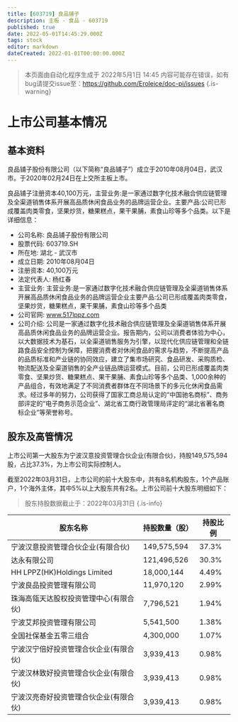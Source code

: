 ```yaml
---
title: [603719] 良品铺子
description: 主板 - 食品 - 603719
published: true
date: 2022-05-01T14:45:29.000Z
tags: stock
editor: markdown
dateCreated: 2022-01-01T00:00:00.000Z
---
```


> 本页面由自动化程序生成于 2022年5月1日 14:45
> 内容可能存在错误，如有bug请提交issue至：https://github.com/Eroleice/doc-pi/issues
{.is-warning}

# 上市公司基本情况

## 基本资料

良品铺子股份有限公司（以下简称“良品铺子”）成立于2010年08月04日，武汉市。于2020年02月24日在上交所主板上市。

良品铺子注册资本40,100万元，主营业务:是一家通过数字化技术融合供应链管理及全渠道销售体系开展高品质休闲食品业务的品牌运营企业。主要产品:公司已形成覆盖肉类零食，坚果炒货，糖果糕点，果干果脯，素食山珍等多个品类。以下是详细信息：

- 公司名称: 良品铺子股份有限公司
- 股票代码: 603719.SH
- 所在地: 湖北 - 武汉市
- 成立日期: 2010年08月04日
- 注册资本: 40,100万元
- 法定代表人: 杨红春
- 主营业务: 主营业务:是一家通过数字化技术融合供应链管理及全渠道销售体系开展高品质休闲食品业务的品牌运营企业主要产品:公司已形成覆盖肉类零食，坚果炒货，糖果糕点，果干果脯，素食山珍等多个品类
- 公司官网: www.517lppz.com
- 公司介绍: 公司是一家通过数字化技术融合供应链管理及全渠道销售体系开展高品质休闲食品业务的品牌运营企业。报告期内，公司以消费者体验为中心，以大数据技术为基石，以全渠道销售服务为引擎，以现代化供应链管理和全链路食品安全控制为保障，把握消费者对休闲食品的需求与趋势，不断提高产品的品质标准和产业链的协同效应，建立了集市场研究、食品研发、采购质检、物流配送及全渠道销售的全产业链品牌运营模式。目前，公司已形成覆盖肉类零食、坚果炒货、糖果糕点、果干果脯、素食山珍等多个品类、1,000余种的产品组合，有效地满足了不同消费者群体在不同场景下的多元化休闲食品需求。经过多年的努力，公司获得了国家工商总局认定的“中国驰名商标”、商务部评定的“电子商务示范企业”、湖北省工商行政管理局评定的“湖北省著名商标企业”等荣誉称号。


## 股东及高管情况

上市公司第一大股东为宁波汉意投资管理合伙企业(有限合伙)，持股149,575,594股，占比37.3%，为上市公司实际控制人。

截至2022年03月31日，上市公司的前十大股东中，共有8名机构股东，1个产品账户，1个海外主体，其中5%以上大股东共有2名。上市公司前十大股东明细如下：

> 股东持股数据截止于：2022年03月31日
{.is-info}

| 股东名称 | 持股数量（股） | 持股比例 |
| --- | --- | --- |
| 宁波汉意投资管理合伙企业(有限合伙) | 149,575,594 | 37.3% |
| 达永有限公司 | 121,496,526 | 30.3% |
| HH LPPZ(HK)Holdings Limited | 18,000,144 | 4.49% |
| 宁波良品投资管理有限公司 | 11,970,120 | 2.99% |
| 珠海高瓴天达股权投资管理中心(有限合伙) | 7,796,521 | 1.94% |
| 宁波艾邦投资管理有限公司 | 5,541,500 | 1.38% |
| 全国社保基金五零三组合 | 4,300,000 | 1.07% |
| 宁波汉宁倍好投资管理合伙企业(有限合伙) | 3,939,413 | 0.98% |
| 宁波汉林致好投资管理合伙企业(有限合伙) | 3,939,413 | 0.98% |
| 宁波汉亮奇好投资管理合伙企业(有限合伙) | 3,939,413 | 0.98% |




